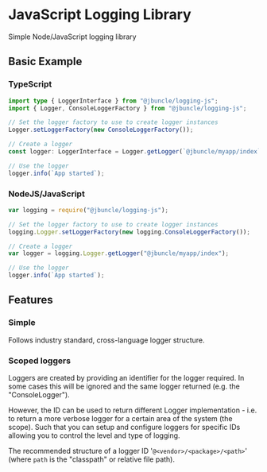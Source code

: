 # JavaScript Logging Library

Simple Node/JavaScript logging library

## Basic Example

### TypeScript

```typescript
import type { LoggerInterface } from "@jbuncle/logging-js";
import { Logger, ConsoleLoggerFactory } from "@jbuncle/logging-js";

// Set the logger factory to use to create logger instances
Logger.setLoggerFactory(new ConsoleLoggerFactory());

// Create a logger
const logger: LoggerInterface = Logger.getLogger(`@jbuncle/myapp/index`);

// Use the logger
logger.info(`App started`);
```

### NodeJS/JavaScript

```javascript
var logging = require("@jbuncle/logging-js");

// Set the logger factory to use to create logger instances
logging.Logger.setLoggerFactory(new logging.ConsoleLoggerFactory());

// Create a logger
var logger = logging.Logger.getLogger("@jbuncle/myapp/index");

// Use the logger
logger.info(`App started`);
```

## Features

### Simple

Follows industry standard, cross-language logger structure.

### Scoped loggers

Loggers are created by providing an identifier for the logger required.
In some cases this will be ignored and the same logger returned (e.g. the "ConsoleLogger").

However, the ID can be used to return different Logger implementation - i.e. to return
a more verbose logger for a certain area of the system (the scope). Such that you can setup and configure loggers for specific IDs
allowing you to control the level and type of logging.

The recommended structure of a logger ID '`@<vendor>/<package>/<path>`'
(where `path` is the "classpath" or relative file path).
